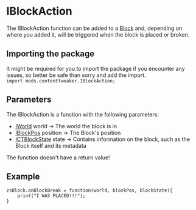 # IBlockAction

The IBlockAction function can be added to a [Block](/Mods/ContentTweaker/Vanilla/Creatable_Content/Block/) and, depending on where you added it, will be triggered when the block is placed or broken.

## Importing the package
It might be required for you to import the package if you encounter any issues, so better be safe than sorry and add the import.  
`import mods.contenttweaker.IBlockAction;` 


## Parameters
The IBlockAction is a function with the following parameters:

- [IWorld](/Mods/ContentTweaker/Vanilla/Types/World/IWorld/) world → The world the block is in
- [IBlockPos](/Mods/ContentTweaker/Vanilla/Types/Block/IBlockPos/) position → The Block's position
- [ICTBlockState](/Mods/ContentTweaker/Vanilla/Types/Block/ICTBlockState/) state → Contains information on the block, such as the Block itself and its metadata


The function doesn't have a return value!


## Example
```
zsBlock.onBlockBreak = function(world, blockPos, blockState){
	print("I WAS PLACED!!!");
}
```